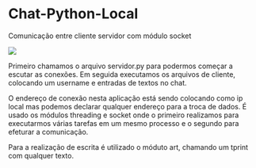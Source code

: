 # Chat-Python-Local
Comunicação entre cliente servidor com módulo socket 

<img src="https://github.com/vgoes19/Chat-Python-Local/blob/main/images/comunicacao.jpg"/>


Primeiro chamamos o arquivo servidor.py para podermos começar a escutar as conexões.
Em seguida executamos os arquivos de cliente, colocando um username e entradas de textos no chat.

O endereço de conexão nesta aplicação está sendo colocando como ip local mas podemos declarar qualquer endereço para a troca de dados.
É usado os módulos threading e socket onde o primeiro realizamos para executarmos várias tarefas em um mesmo processo e o segundo para efeturar a comunicação.

Para a realização de escrita é utilizado o móduto art, chamando um tprint com qualquer texto.
